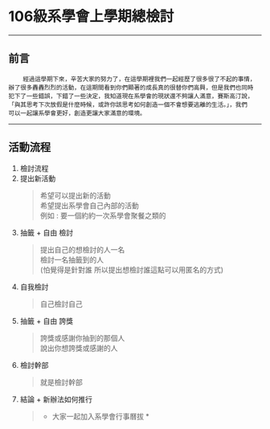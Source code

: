 # **106級系學會上學期總檢討** #
--------------------------------

## 前言
````
	經過這學期下來，辛苦大家的努力了，在這學期裡我們一起經歷了很多很了不起的事情，
辦了很多轟轟烈烈的活動，在這期間看到你們顯著的成長真的很替你們高興，但是我們也同時
犯下了一些錯誤，下錯了一些決定，我知道現在系學會的現狀還不夠讓人滿意，賽斯高汀說，
「與其思考下次放假是什麼時候，或許你該思考如何創造一個不會想要逃離的生活。」，我們
可以一起讓系學會更好，創造更讓大家滿意的環境。
````
----------------------------------

**活動流程**
-------------------------------------
1. 檢討流程
2. 提出新活動
	>希望可以提出新的活動  
	希望提出系學會自己內部的活動  
	例如 : 要一個約約一次系學會聚餐之類的
3. 抽籤 + 自由 檢討
	>提出自己的想檢討的人一名  
	檢討一名抽籤到的人  
	(怕覺得是針對誰 所以提出想檢討誰這點可以用匿名的方式)
4. 自我檢討
	>自己檢討自己
5. 抽籤 + 自由 誇獎
	>誇獎或感謝你抽到的那個人  
	說出你想誇獎或感謝的人
6. 檢討幹部
	>就是檢討幹部
7. 結論 + 新辦法如何推行
	>* 大家一起加入系學會行事曆拔 *
